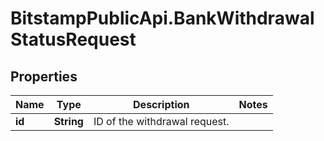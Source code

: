 # BitstampPublicApi.BankWithdrawalStatusRequest

## Properties

Name | Type | Description | Notes
------------ | ------------- | ------------- | -------------
**id** | **String** | ID of the withdrawal request. | 


